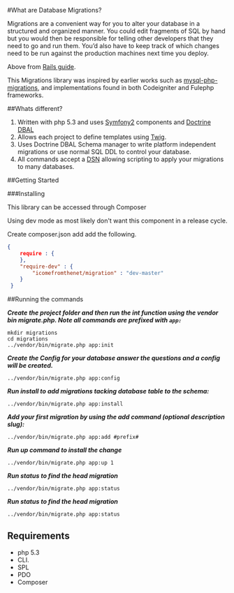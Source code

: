 #What are Database Migrations?

Migrations are a convenient way for you to alter your database in a structured and organized manner. You could edit fragments of SQL by hand but you would then be responsible for telling other developers that they need to go and run them. You’d also have to keep track of which changes need to be run against the production machines next time you deploy.

Above from [Rails guide](http://guides.rubyonrails.org/migrations.html).

This Migrations library was inspired by earlier works such as [mysql-php-migrations](https://github.com/davejkiger/mysql-php-migrations),
and implementations found in both Codeigniter and Fulephp frameworks.

##Whats different?

1. Written with php 5.3 and uses [Symfony2](http://symfony.com/components) components and [Doctrine DBAL](http://www.doctrine-project.org/projects/dbal.html)
2. Allows each project to define templates using [Twig](http://twig.sensiolabs.org/).
3. Uses Doctrine DBAL Schema manager to write platform independent migrations or use normal SQL DDL to control your database.
4. All commands accept a [DSN](http://en.wikipedia.org/wiki/Data_Source_Name) allowing scripting to apply your migrations to many databases.

##Getting Started

###Installing

This library can be accessed through Composer

Using dev mode as most likely don't want this component in a release cycle.

Create composer.json add add the following.

```json
{
    require : {
    },
    "require-dev" : {
        "icomefromthenet/migration" : "dev-master" 
    }
 }
```

##Running the commands

***Create the project folder and then run the int function using the vendor bin migrate.php. Note all commands are prefixed with `app:`***

    mkdir migrations
    cd migrations
    ../vendor/bin/migrate.php app:init 

***Create the Config for your database answer the questions and a config will be created.***

    ../vendor/bin/migrate.php app:config 

***Run install to add migrations tacking database table to the schema:***

    ../vendor/bin/migrate.php app:install 

***Add your first migration by using the add command (optional description slug):***

    ../vendor/bin/migrate.php app:add #prefix# 

***Run up command to install the change***

    ../vendor/bin/migrate.php app:up 1

***Run status to find the head migration***

    ../vendor/bin/migrate.php app:status

***Run status to find the head migration***

    ../vendor/bin/migrate.php app:status


Requirements
----------------

* php 5.3
* CLI.
* SPL
* PDO
* Composer
